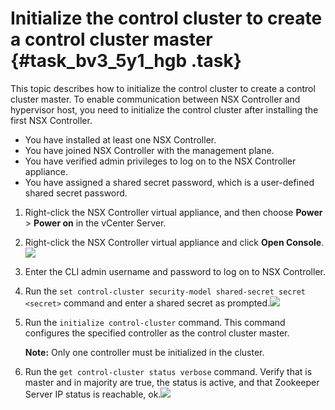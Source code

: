 # Initialize the control cluster to create a control cluster master {#task_bv3_5y1_hgb .task}

This topic describes how to initialize the control cluster to create a control cluster master. To enable communication between NSX Controller and hypervisor host, you need to initialize the control cluster after installing the first NSX Controller.

-   You have installed at least one NSX Controller.
-   You have joined NSX Controller with the management plane.
-   You have verified admin privileges to log on to the NSX Controller appliance.
-   You have assigned a shared secret password, which is a user-defined shared secret password.

1.  Right-click the NSX Controller virtual appliance, and then choose **Power** \> **Power on** in the vCenter Server. 
2.  Right-click the NSX Controller virtual appliance and click **Open Console**.![](http://static-aliyun-doc.oss-cn-hangzhou.aliyuncs.com/assets/img/85020/154886399535865_en-US.png)

 
3.  Enter the CLI admin username and password to log on to NSX Controller. 
4.  Run the `set control-cluster security-model shared-secret secret <secret>` command and enter a shared secret as prompted.![](http://static-aliyun-doc.oss-cn-hangzhou.aliyuncs.com/assets/img/85020/154886399635869_en-US.png)

 
5.  Run the `initialize control-cluster` command. This command configures the specified controller as the control cluster master. 

    **Note:** Only one controller must be initialized in the cluster.

6.  Run the `get control-cluster status verbose` command. Verify that is master and in majority are true, the status is active, and that Zookeeper Server IP status is reachable, ok.![](http://static-aliyun-doc.oss-cn-hangzhou.aliyuncs.com/assets/img/85020/154886399635870_en-US.png)

 

